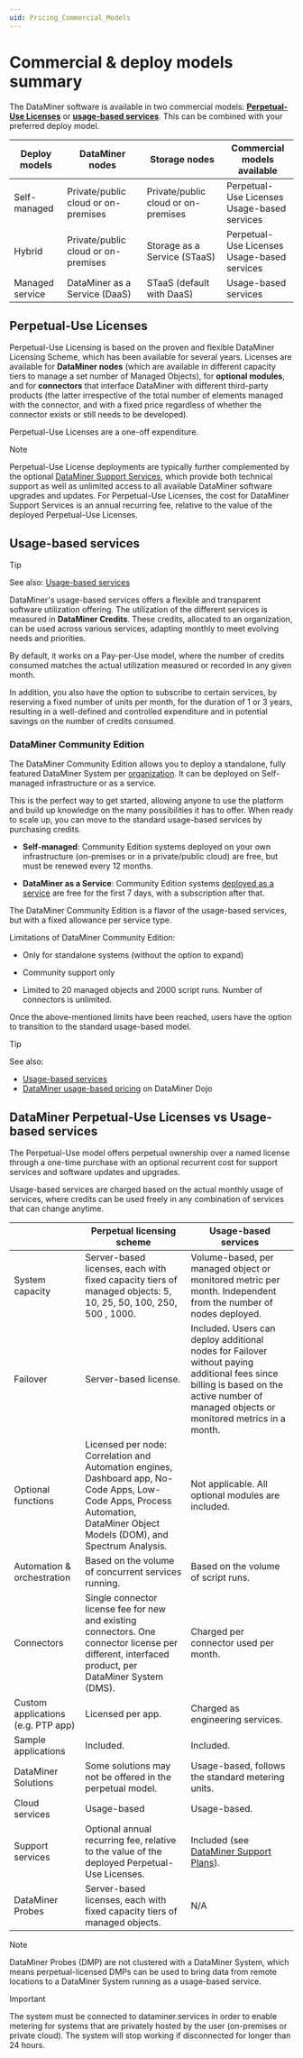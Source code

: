 ```yaml
---
uid: Pricing_Commercial_Models
---
```


# Commercial & deploy models summary

The DataMiner software is available in two commercial models: [**Perpetual-Use Licenses**](xref:Pricing_Perpetual_Use_Licensing) or [**usage-based services**](xref:Pricing_Usage_based_service). This can be combined with your preferred deploy model.

| Deploy models | DataMiner nodes | Storage nodes | Commercial models available |
|--|--|--|--|
| Self-managed | Private/public cloud or on-premises | Private/public cloud or on-premises | Perpetual-Use Licenses<br>Usage-based services |
| Hybrid | Private/public cloud or on-premises | Storage as a Service (STaaS) | Perpetual-Use Licenses<br>Usage-based services |
| Managed service | DataMiner as a Service (DaaS) |  STaaS (default with DaaS) | Usage-based services |

## Perpetual-Use Licenses

Perpetual-Use Licensing is based on the proven and flexible DataMiner Licensing Scheme, which has been available for several years. Licenses are available for **DataMiner nodes** (which are available in different capacity tiers to manage a set number of Managed Objects), for **optional modules**, and for **connectors** that interface DataMiner with different third-party products (the latter irrespective of the total number of elements managed with the connector, and with a fixed price regardless of whether the connector exists or still needs to be developed).

Perpetual-Use Licenses are a one-off expenditure.

> [!NOTE]
> Perpetual-Use License deployments are typically further complemented by the optional [DataMiner Support Services](xref:Overview_Support_DMS_M_and_S), which provide both technical support as well as unlimited access to all available DataMiner software upgrades and updates. For Perpetual-Use Licenses, the cost for DataMiner Support Services is an annual recurring fee, relative to the value of the deployed Perpetual-Use Licenses.

## Usage-based services

> [!TIP]
> See also: [Usage-based services](xref:Pricing_Usage_based_service)

DataMiner's usage-based services offers a flexible and transparent software utilization offering. The utilization of the different services is measured in **DataMiner Credits**. These credits, allocated to an organization, can be used across various services, adapting monthly to meet evolving needs and priorities.

By default, it works on a Pay-per-Use model, where the number of credits consumed matches the actual utilization measured or recorded in any given month.

In addition, you also have the option to subscribe to certain services, by reserving a fixed number of units per month, for the duration of 1 or 3 years, resulting in a well-defined and controlled expenditure and in potential savings on the number of credits consumed.

### DataMiner Community Edition

The DataMiner Community Edition allows you to deploy a standalone, fully featured DataMiner System per [organization](xref:Pricing_Usage_based_service#organization). It can be deployed on Self-managed infrastructure or as a service.

This is the perfect way to get started, allowing anyone to use the platform and build up knowledge on the many possibilities it has to offer. When ready to scale up, you can move to the standard usage-based services by purchasing credits.

- **Self-managed**: Community Edition systems deployed on your own infrastructure (on-premises or in a private/public cloud) are free, but must be renewed every 12 months.

- **DataMiner as a Service**: Community Edition systems [deployed as a service](xref:Creating_a_DMS_in_the_cloud) are free for the first 7 days, with a subscription after that.

The DataMiner Community Edition is a flavor of the usage-based services, but with a fixed allowance per service type.

Limitations of DataMiner Community Edition:

- Only for standalone systems (without the option to expand)

- Community support only

- Limited to 20 managed objects and 2000 script runs. Number of connectors is unlimited.

Once the above-mentioned limits have been reached, users have the option to transition to the standard usage-based model.

> [!TIP]
> See also:
>
> - [Usage-based services](xref:Pricing_Usage_based_service)
> - [DataMiner usage-based pricing](https://community.dataminer.services/usage-based-pricing/) on DataMiner Dojo

## DataMiner Perpetual-Use Licenses vs Usage-based services

The Perpetual-Use model offers perpetual ownership over a named license through a one-time purchase with an optional recurrent cost for support services and software updates and upgrades.

Usage-based services are charged based on the actual monthly usage of services, where credits can be used freely in any combination of services that can change anytime.

|         | Perpetual licensing scheme | Usage-based services |
|---------|----------------------------|----------------------|
| System capacity | Server-based licenses, each with fixed capacity tiers of managed objects: 5, 10, 25, 50, 100, 250, 500 , 1000. | Volume-based, per managed object or monitored metric per month. Independent from the number of nodes deployed. |
| Failover | Server-based license. | Included. Users can deploy additional nodes for Failover without paying additional fees since billing is based on the active number of managed objects or monitored metrics in a month. |
| Optional functions | Licensed per node: Correlation and Automation engines, Dashboard app, No-Code Apps, Low-Code Apps, Process Automation, DataMiner Object Models (DOM), and Spectrum Analysis. | Not applicable. All optional modules are included. |
| Automation & orchestration | Based on the volume of concurrent services running. | Based on the volume of script runs. |
| Connectors | Single connector license fee for new and existing connectors. One connector license per different, interfaced product, per DataMiner System (DMS). | Charged per connector used per month. |
| Custom applications (e.g. PTP app) | Licensed per app. | Charged as engineering services. |
| Sample applications | Included. | Included. |
| DataMiner Solutions | Some solutions may not be offered in the perpetual model.  | Usage-based, follows the standard metering units. |
| Cloud services | Usage-based | Usage-based. |
| Support services | Optional annual recurring fee, relative to the value of the deployed Perpetual-Use Licenses. | Included (see [DataMiner Support Plans](https://community.dataminer.services/support-services/)). |
| DataMiner Probes | Server-based licenses, each with fixed capacity tiers of managed objects.  | N/A |

> [!NOTE]
> DataMiner Probes (DMP) are not clustered with a DataMiner System, which means perpetual-licensed DMPs can be used to bring data from remote locations to a DataMiner System running as a usage-based service.

> [!IMPORTANT]
> The system must be connected to dataminer.services in order to enable metering for systems that are privately hosted by the user (on-premises or private cloud). The system will stop working if disconnected for longer than 24 hours.
